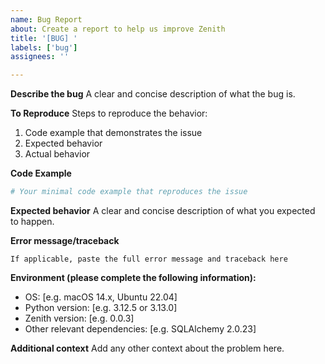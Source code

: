 ```yaml
---
name: Bug Report
about: Create a report to help us improve Zenith
title: '[BUG] '
labels: ['bug']
assignees: ''

---
```


**Describe the bug**
A clear and concise description of what the bug is.

**To Reproduce**
Steps to reproduce the behavior:
1. Code example that demonstrates the issue
2. Expected behavior
3. Actual behavior

**Code Example**
```python
# Your minimal code example that reproduces the issue
```

**Expected behavior**
A clear and concise description of what you expected to happen.

**Error message/traceback**
```
If applicable, paste the full error message and traceback here
```

**Environment (please complete the following information):**
 - OS: [e.g. macOS 14.x, Ubuntu 22.04]
 - Python version: [e.g. 3.12.5 or 3.13.0]
 - Zenith version: [e.g. 0.0.3]
 - Other relevant dependencies: [e.g. SQLAlchemy 2.0.23]

**Additional context**
Add any other context about the problem here.